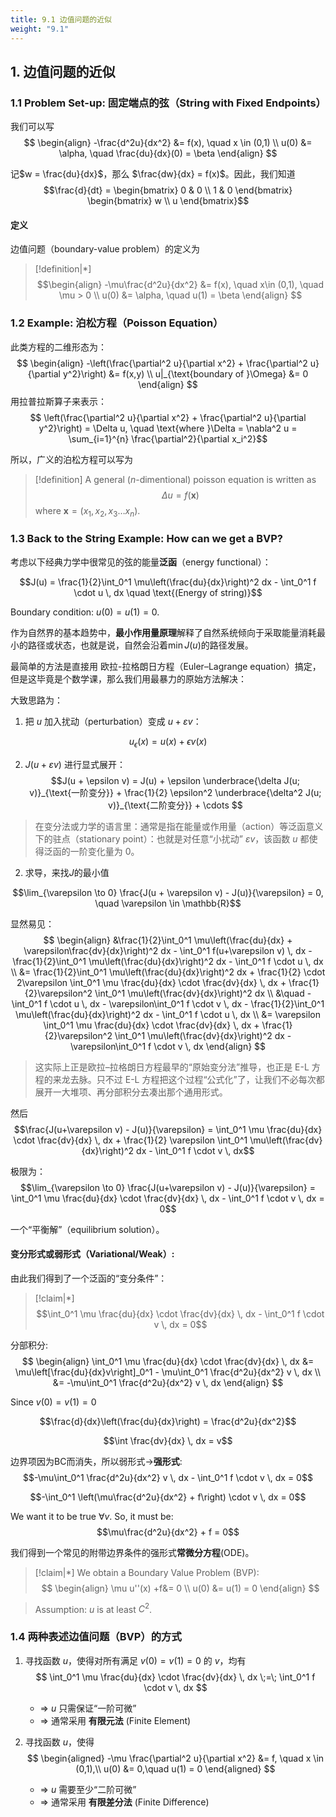 ```yaml
---
title: 9.1 边值问题的近似
weight: "9.1"
---
```


## 1. 边值问题的近似

### 1.1 Problem Set-up: 固定端点的弦（String with Fixed Endpoints）

我们可以写
$$
\begin{align}
-\frac{d^2u}{dx^2} &= f(x), \quad x \in (0,1) \\
u(0) &= \alpha, \quad \frac{du}{dx}(0) = \beta
\end{align}
$$

记$w = \frac{du}{dx}$，那么 $\frac{dw}{dx} = f(x)$。因此，我们知道
$$\frac{d}{dt} = \begin{bmatrix} 0 & 0 \\ 1 & 0 \end{bmatrix} \begin{bmatrix} w \\ u \end{bmatrix}$$
#### 定义

边值问题（boundary-value problem）的定义为
> [!definition|*]
> $$\begin{align}
-\mu\frac{d^2u}{dx^2} &= f(x), \quad x\in (0,1), \quad \mu > 0 \\
u(0) &= \alpha, \quad u(1) = \beta
\end{align}
> $$
### 1.2 Example: 泊松方程（Poisson Equation）
此类方程的二维形态为：
$$
\begin{align}
-\left(\frac{\partial^2 u}{\partial x^2} + \frac{\partial^2 u}{\partial y^2}\right) &= f(x,y) \\
u|_{\text{boundary of }\Omega} &= 0
\end{align}
$$
用拉普拉斯算子来表示：
$$
\left(\frac{\partial^2 u}{\partial x^2} + \frac{\partial^2 u}{\partial y^2}\right) = \Delta u, \quad \text{where }\Delta = \nabla^2 u = \sum_{i=1}^{n} \frac{\partial^2}{\partial x_i^2}$$

所以，广义的泊松方程可以写为
> [!definition]
> A general ($n$-dimentional) poisson equation is written as $$\Delta u = f(\mathbf{x})$$
> where $\mathbf{x}=(x_{1},x_{2},x_{3}\dots x_{n})$.




### 1.3 Back to the String Example: How can we get a BVP?

考虑以下经典力学中很常见的弦的能量**泛函**（energy functional）：

$$J(u) = \frac{1}{2}\int_0^1 \mu\left(\frac{du}{dx}\right)^2 dx - \int_0^1 f \cdot u \, dx \quad \text{(Energy of string)}$$

Boundary condition: $u(0) = u(1) = 0$.

作为自然界的基本趋势中，**最小作用量原理**解释了自然系统倾向于采取能量消耗最小的路径或状态，也就是说，自然会沿着$\min J(u)$的路径发展。

最简单的方法是直接用 欧拉-拉格朗日方程（Euler–Lagrange equation）搞定，但是这毕竟是个数学课，那么我们用最暴力的原始方法解决：

大致思路为：
1. 把 $u$ 加入扰动（perturbation）变成 $u+εv$：

$$u_{\epsilon}(x) = u(x) + \epsilon v(x)$$

2. $J(u+εv)$ 进行显式展开：
$$J(u + \epsilon v) = J(u) + \epsilon \underbrace{\delta J(u; v)}_{\text{一阶变分}} + \frac{1}{2} \epsilon^2 \underbrace{\delta^2 J(u; v)}_{\text{二阶变分}} + \cdots
$$

> 在变分法或力学的语言里：通常是指在能量或作用量（action）等泛函意义下的驻点（stationary point）：也就是对任意“小扰动” $εv$，该函数 $u$ 都使得泛函的一阶变化量为 0。


2. 求导，来找$J$的最小值

$$\lim_{\varepsilon \to 0} \frac{J(u + \varepsilon v) - J(u)}{\varepsilon} = 0, \quad \varepsilon \in \mathbb{R}$$


显然易见：
$$
\begin{align}
&\frac{1}{2}\int_0^1 \mu\left(\frac{du}{dx} + \varepsilon\frac{dv}{dx}\right)^2 dx - \int_0^1 f(u+\varepsilon v) \, dx - \frac{1}{2}\int_0^1 \mu\left(\frac{du}{dx}\right)^2 dx - \int_0^1 f \cdot u \, dx \\
&= \frac{1}{2}\int_0^1 \mu\left(\frac{du}{dx}\right)^2 dx + \frac{1}{2} \cdot 2\varepsilon \int_0^1 \mu \frac{du}{dx} \cdot \frac{dv}{dx} \, dx + \frac{1}{2}\varepsilon^2 \int_0^1 \mu\left(\frac{dv}{dx}\right)^2 dx \\
&\quad - \int_0^1 f \cdot u \, dx - \varepsilon\int_0^1 f \cdot v \, dx - \frac{1}{2}\int_0^1 \mu\left(\frac{du}{dx}\right)^2 dx - \int_0^1 f \cdot u \, dx \\
&= \varepsilon \int_0^1 \mu \frac{du}{dx} \cdot \frac{dv}{dx} \, dx + \frac{1}{2}\varepsilon^2 \int_0^1 \mu\left(\frac{dv}{dx}\right)^2 dx - \varepsilon\int_0^1 f \cdot v \, dx
\end{align}
$$

> 这实际上正是欧拉–拉格朗日方程最早的“原始变分法”推导，也正是 E-L 方程的来龙去脉。只不过 E-L 方程把这个过程“公式化”了，让我们不必每次都展开一大堆项、再分部积分去凑出那个通用形式。

然后
$$\frac{J(u+\varepsilon v) - J(u)}{\varepsilon} = \int_0^1 \mu \frac{du}{dx} \cdot \frac{dv}{dx} \, dx + \frac{1}{2} \varepsilon \int_0^1 \mu\left(\frac{dv}{dx}\right)^2 dx - \int_0^1 f \cdot v \, dx$$

极限为：
$$\lim_{\varepsilon \to 0} \frac{J(u+\varepsilon v) - J(u)}{\varepsilon} = \int_0^1 \mu \frac{du}{dx} \cdot \frac{dv}{dx} \, dx - \int_0^1 f \cdot v \, dx = 0$$

一个“平衡解”（equilibrium solution）。


#### 变分形式或弱形式（Variational/Weak）:

由此我们得到了一个泛函的“变分条件”：
> [!claim|*]
> $$\int_0^1 \mu \frac{du}{dx} \cdot \frac{dv}{dx} \, dx - \int_0^1 f \cdot v \, dx = 0$$

分部积分:
$$
\begin{align}
\int_0^1 \mu \frac{du}{dx} \cdot \frac{dv}{dx} \, dx &= \mu\left[\frac{du}{dx}v\right]_0^1 - \mu\int_0^1 \frac{d^2u}{dx^2} v \, dx \\
&= -\mu\int_0^1 \frac{d^2u}{dx^2} v \, dx
\end{align}
$$

Since $v(0) = v(1) = 0$

$$\frac{d}{dx}\left(\frac{du}{dx}\right) = \frac{d^2u}{dx^2}$$

$$\int \frac{dv}{dx} \, dx = v$$

边界项因为BC而消失，所以弱形式$\rightarrow$**强形式**:
$$-\mu\int_0^1 \frac{d^2u}{dx^2} v \, dx - \int_0^1 f \cdot v \, dx = 0$$

$$-\int_0^1 \left(\mu\frac{d^2u}{dx^2} + f\right) \cdot v \, dx = 0$$

We want it to be true $\forall v$. So, it must be:
$$\mu\frac{d^2u}{dx^2} + f = 0$$



我们得到一个常见的附带边界条件的强形式**常微分方程**(ODE)。

> [!claim|*]
>  We obtain a Boundary Value Problem (BVP):
> $$
\begin{align}
\mu u''(x) +f&= 0 \\
u(0) &= u(1) = 0
\end{align}
> $$




> Assumption: $u$ is at least $C^2$.

### 1.4 两种表述边值问题（BVP）的方式

1. 寻找函数 $u$，使得对所有满足 $v(0) = v(1) = 0$ 的 $v$，均有
   $$
   \int_0^1 \mu \frac{du}{dx} \cdot \frac{dv}{dx} \, dx \;=\; \int_0^1 f \cdot v \, dx
   $$
   
   - $\Rightarrow$ $u$ 只需保证“一阶可微”
   - $\Rightarrow$ 通常采用 **有限元法** (Finite Element)

2. 寻找函数 $u$，使得
   $$
   \begin{aligned}
   -\mu \frac{\partial^2 u}{\partial x^2} &= f, \quad x \in (0,1),\\
   u(0) &= 0,\quad u(1) = 0
   \end{aligned}
   $$
   
   - $\Rightarrow$ $u$ 需要至少“二阶可微”
   - $\Rightarrow$ 通常采用 **有限差分法** (Finite Difference)



